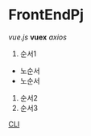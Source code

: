 # FrontEndPj

*vue.js*
__vuex__
*axios*

1. 순서1
  - 노순서
  - 노순서
1. 순서2
1. 순서3

[CLI][link]

[link]:https://cli.vuejs.org/
